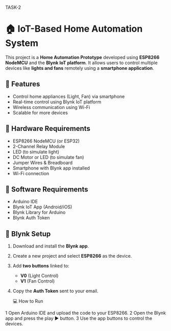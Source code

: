 TASK-2
# 🏠 IoT-Based Home Automation System

This project is a **Home Automation Prototype** developed using **ESP8266 NodeMCU** and the **Blynk IoT platform**. 
It allows users to control multiple devices like **lights and fans** remotely using a **smartphone application**.

## 🚀 Features

- Control home appliances (Light, Fan) via smartphone
- Real-time control using Blynk IoT platform
- Wireless communication using Wi-Fi
- Scalable for more devices

## 🔧 Hardware Requirements

- ESP8266 NodeMCU (or ESP32)
- 2-Channel Relay Module
- LED (to simulate light)
- DC Motor or LED (to simulate fan)
- Jumper Wires & Breadboard
- Smartphone with Blynk app installed
- Wi-Fi connection

## 📱 Software Requirements

- Arduino IDE
- Blynk IoT App (Android/iOS)
- Blynk Library for Arduino
- Blynk Auth Token

## 📲 Blynk Setup

1. Download and install the **Blynk app**.
2. Create a new project and select **ESP8266** as the device.
3. Add **two buttons** linked to:
   - **V0** (Light Control)
   - **V1** (Fan Control)
4. Copy the **Auth Token** sent to your email.

   💻 How to Run
   
1 Open Arduino IDE and upload the code to your ESP8266.
2 Open the Blynk app and press the play ▶️ button.
3 Use the app buttons to control the devices.



